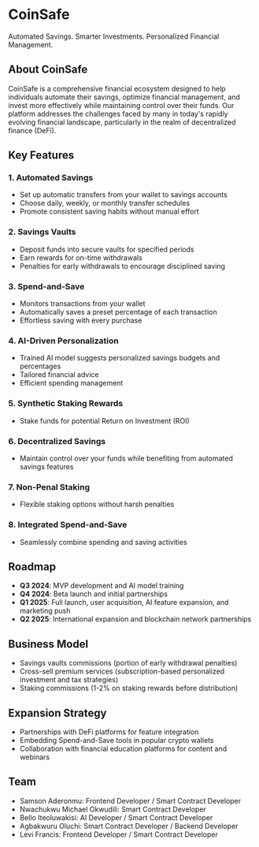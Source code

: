 # CoinSafe

Automated Savings. Smarter Investments. Personalized Financial Management.

## About CoinSafe

CoinSafe is a comprehensive financial ecosystem designed to help individuals automate their savings, optimize financial management, and invest more effectively while maintaining control over their funds. Our platform addresses the challenges faced by many in today's rapidly evolving financial landscape, particularly in the realm of decentralized finance (DeFi).

## Key Features

### 1. Automated Savings

- Set up automatic transfers from your wallet to savings accounts
- Choose daily, weekly, or monthly transfer schedules
- Promote consistent saving habits without manual effort

### 2. Savings Vaults

- Deposit funds into secure vaults for specified periods
- Earn rewards for on-time withdrawals
- Penalties for early withdrawals to encourage disciplined saving

### 3. Spend-and-Save

- Monitors transactions from your wallet
- Automatically saves a preset percentage of each transaction
- Effortless saving with every purchase

### 4. AI-Driven Personalization

- Trained AI model suggests personalized savings budgets and percentages
- Tailored financial advice
- Efficient spending management

### 5. Synthetic Staking Rewards

- Stake funds for potential Return on Investment (ROI)

### 6. Decentralized Savings

- Maintain control over your funds while benefiting from automated savings features

### 7. Non-Penal Staking

- Flexible staking options without harsh penalties

### 8. Integrated Spend-and-Save

- Seamlessly combine spending and saving activities

## Roadmap

- **Q3 2024**: MVP development and AI model training
- **Q4 2024**: Beta launch and initial partnerships
- **Q1 2025**: Full launch, user acquisition, AI feature expansion, and marketing push
- **Q2 2025**: International expansion and blockchain network partnerships

## Business Model

- Savings vaults commissions (portion of early withdrawal penalties)
- Cross-sell premium services (subscription-based personalized investment and tax strategies)
- Staking commissions (1-2% on staking rewards before distribution)

## Expansion Strategy

- Partnerships with DeFi platforms for feature integration
- Embedding Spend-and-Save tools in popular crypto wallets
- Collaboration with financial education platforms for content and webinars

## Team

- Samson Aderonmu: Frontend Developer / Smart Contract Developer
- Nwachukwu Michael Okwudili: Smart Contract Developer
- Bello Iteoluwakisi: AI Developer / Smart Contract Developer
- Agbakwuru Oluchi: Smart Contract Developer / Backend Developer
- Levi Francis: Frontend Developer / Smart Contract Developer

